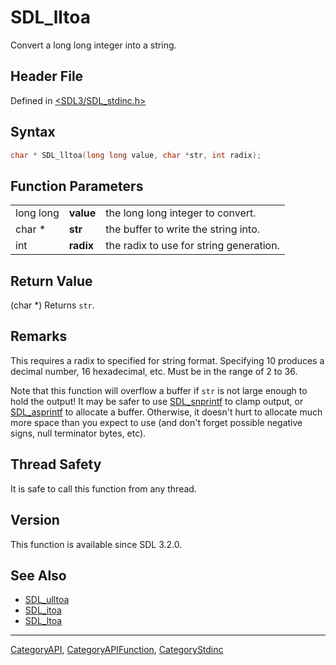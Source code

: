 # SDL_lltoa

Convert a long long integer into a string.

## Header File

Defined in [<SDL3/SDL_stdinc.h>](https://github.com/libsdl-org/SDL/blob/main/include/SDL3/SDL_stdinc.h)

## Syntax

```c
char * SDL_lltoa(long long value, char *str, int radix);
```

## Function Parameters

|           |           |                                         |
| --------- | --------- | --------------------------------------- |
| long long | **value** | the long long integer to convert.       |
| char *    | **str**   | the buffer to write the string into.    |
| int       | **radix** | the radix to use for string generation. |

## Return Value

(char *) Returns `str`.

## Remarks

This requires a radix to specified for string format. Specifying 10
produces a decimal number, 16 hexadecimal, etc. Must be in the range of 2
to 36.

Note that this function will overflow a buffer if `str` is not large enough
to hold the output! It may be safer to use [SDL_snprintf](SDL_snprintf) to
clamp output, or [SDL_asprintf](SDL_asprintf) to allocate a buffer.
Otherwise, it doesn't hurt to allocate much more space than you expect to
use (and don't forget possible negative signs, null terminator bytes, etc).

## Thread Safety

It is safe to call this function from any thread.

## Version

This function is available since SDL 3.2.0.

## See Also

- [SDL_ulltoa](SDL_ulltoa)
- [SDL_itoa](SDL_itoa)
- [SDL_ltoa](SDL_ltoa)

----
[CategoryAPI](CategoryAPI), [CategoryAPIFunction](CategoryAPIFunction), [CategoryStdinc](CategoryStdinc)

